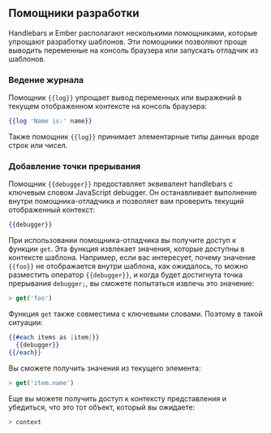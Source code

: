 ## Помощники разработки

Handlebars и Ember располагают несколькими помощниками, которые упрощают разработку шаблонов. Эти помощники позволяют проще выводить переменные на консоль браузера или запускать отладчик из шаблонов.

### Ведение журнала

Помощник `{{log}}` упрощает вывод переменных или выражений в текущем отображенном контексте на консоль браузера:

```handlebars
{{log 'Name is:' name}}
```

Также помощник `{{log}}` принимает элементарные типы данных вроде строк или чисел.

### Добавление точки прерывания

Помощник `{{debugger}}` предоставляет эквивалент handlebars с ключевым словом JavaScript debugger. Он останавливает выполнение внутри помощника-отладчика и позволяет вам проверить текущий отображенный контекст:

```handlebars
{{debugger}}
```

При использовании помощника-отладчика вы получите доступ к функции `get`. Эта функция извлекает значения, которые доступны в контексте шаблона. Например, если вас интересует, почему значение `{{foo}}` не отображается внутри шаблона, как ожидалось, то можно разместить оператор `{{debugger}}`, и когда будет достигнута точка прерывания `debugger;`, вы сможете попытаться извлечь это значение:

```js
> get('foo')
```

Функция `get` также совместима с ключевыми словами. Поэтому в такой ситуации:

```handlebars
{{#each items as |item|}}
  {{debugger}}
{{/each}}
```

Вы сможете получить значения из текущего элемента:

```js
> get('item.name')
```

Еще вы можете получить доступ к контексту представления и убедиться, что это тот объект, который вы ожидаете:

```js
> context
```